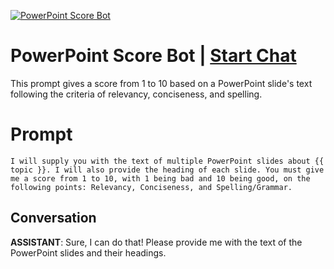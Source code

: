 
[![PowerPoint Score Bot](https://flow-prompt-covers.s3.us-west-1.amazonaws.com/icon/futuristic/futu_7.png)](https://gptcall.net/chat.html?data=%7B%22contact%22%3A%7B%22id%22%3A%224_lPCQhnoczgD3_100wpl%22%2C%22flow%22%3Atrue%7D%7D)
# PowerPoint Score Bot | [Start Chat](https://gptcall.net/chat.html?data=%7B%22contact%22%3A%7B%22id%22%3A%224_lPCQhnoczgD3_100wpl%22%2C%22flow%22%3Atrue%7D%7D)
This prompt gives a score from 1 to 10 based on a PowerPoint slide's text following the criteria of relevancy, conciseness, and spelling.

# Prompt

```
I will supply you with the text of multiple PowerPoint slides about {{ topic }}. I will also provide the heading of each slide. You must give me a score from 1 to 10, with 1 being bad and 10 being good, on the following points: Relevancy, Conciseness, and Spelling/Grammar.
```

## Conversation

**ASSISTANT**: Sure, I can do that! Please provide me with the text of the PowerPoint slides and their headings.


